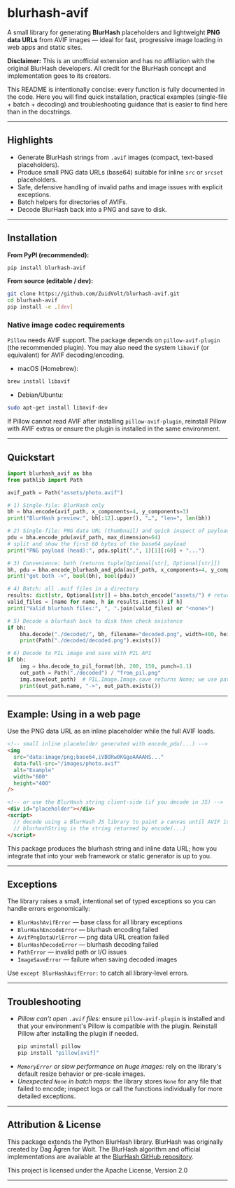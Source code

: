 # blurhash-avif

A small library for generating **BlurHash** placeholders and lightweight **PNG data URLs** from AVIF images — ideal for fast, progressive image loading in web apps and static sites.

**Disclaimer:** This is an unofficial extension and has no affiliation with the original BlurHash developers. All credit for the BlurHash concept and implementation goes to its creators.

This README is intentionally concise: every function is fully documented in the code. Here you will find quick installation, practical examples (single-file + batch + decoding) and troubleshooting guidance that is easier to find here than in the docstrings.

---

## Highlights

* Generate BlurHash strings from `.avif` images (compact, text-based placeholders).
* Produce small PNG data URLs (base64) suitable for inline `src` or `srcset` placeholders.
* Safe, defensive handling of invalid paths and image issues with explicit exceptions.
* Batch helpers for directories of AVIFs.
* Decode BlurHash back into a PNG and save to disk.

---

## Installation

**From PyPI (recommended):**

```bash
pip install blurhash-avif
```

**From source (editable / dev):**

```bash
git clone https://github.com/ZuidVolt/blurhash-avif.git
cd blurhash-avif
pip install -e .[dev]
```

### Native image codec requirements

`Pillow` needs AVIF support. The package depends on `pillow-avif-plugin` (the recommended plugin). You may also need the system `libavif` (or equivalent) for AVIF decoding/encoding.

* macOS (Homebrew):

```bash
brew install libavif
```

* Debian/Ubuntu:

```bash
sudo apt-get install libavif-dev
```

If Pillow cannot read AVIF after installing `pillow-avif-plugin`, reinstall Pillow with AVIF extras or ensure the plugin is installed in the same environment.

---

## Quickstart

```python
import blurhash_avif as bha
from pathlib import Path

avif_path = Path("assets/photo.avif")

# 1) Single-file: BlurHash only
bh = bha.encode(avif_path, x_components=4, y_components=3)
print("BlurHash preview:", bh[:12].upper(), "…", "len=", len(bh))

# 2) Single-file: PNG data URL (thumbnail) and quick inspect of payload
pdu = bha.encode_pdu(avif_path, max_dimension=64)
# split and show the first 60 bytes of the base64 payload
print("PNG payload (head):", pdu.split(",", 1)[1][:60] + "...")

# 3) Convenience: both (returns tuple[Optional[str], Optional[str]])
bh, pdu = bha.encode_blurhash_and_pda(avif_path, x_components=4, y_components=4, max_dimension=48)
print("got both ->", bool(bh), bool(pdu))

# 4) Batch: all .avif files in a directory
results: dict[str, Optional[str]] = bha.batch_encode("assets/") # returns dict(filename -> blurhash_or_None)
valid_files = [name for name, h in results.items() if h]
print("Valid blurhash files:", ", ".join(valid_files) or "<none>")

# 5) Decode a blurhash back to disk then check existence
if bh:
    bha.decode("./decoded/", bh, filename="decoded.png", width=400, height=300, verbose=True)
    print(Path("./decoded/decoded.png").exists())

# 6) Decode to PIL image and save with PIL API
if bh:
    img = bha.decode_to_pil_format(bh, 200, 150, punch=1.1)
    out_path = Path("./decoded") / "from_pil.png"
    img.save(out_path)  # PIL.Image.Image.save returns None; we use pathlib to inspect
    print(out_path.name, "->", out_path.exists())
```

---

## Example: Using in a web page

Use the PNG data URL as an inline placeholder while the full AVIF loads.

```html
<!-- small inline placeholder generated with encode_pdu(...) -->
<img
  src="data:image/png;base64,iVBORw0KGgoAAAANS..."
  data-full-src="/images/photo.avif"
  alt="Example"
  width="600"
  height="400"
/>

<!-- or use the BlurHash string client-side (if you decode in JS) -->
<div id="placeholder"></div>
<script>
  // decode using a BlurHash JS library to paint a canvas until AVIF is ready
  // blurhashString is the string returned by encode(...)
</script>
```

This package produces the blurhash string and inline data URL; how you integrate that into your web framework or static generator is up to you.

---
## Exceptions

The library raises a small, intentional set of typed exceptions so you can handle errors ergonomically:

* `BlurHashAvifError` — base class for all library exceptions
* `BlurHashEncodeError` — blurhash encoding failed
* `AvifPngDataUrlError` — png data URL creation failed
* `BlurHashDecodeError` — blurhash decoding failed
* `PathError` — invalid path or I/O issues
* `ImageSaveError` — failure when saving decoded images

Use `except BlurHashAvifError:` to catch all library-level errors.

---

## Troubleshooting

* *Pillow can't open `.avif` files:* ensure `pillow-avif-plugin` is installed and that your environment's Pillow is compatible with the plugin. Reinstall Pillow after installing the plugin if needed.
  ```bash
  pip uninstall pillow
  pip install "pillow[avif]"
  ```
* *`MemoryError` or slow performance on huge images:* rely on the library's default resize behavior or pre-scale images.
* *Unexpected `None` in batch maps:* the library stores `None` for any file that failed to encode; inspect logs or call the functions individually for more detailed exceptions.

---

## Attribution & License

This package extends the Python BlurHash library. BlurHash was originally created by Dag Ågren for Wolt. The BlurHash algorithm and official implementations are available at the [BlurHash GitHub repository](https://github.com/woltapp/blurhash).

This project is licensed under the Apache License, Version 2.0

---
